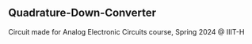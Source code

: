 ## Quadrature-Down-Converter

Circuit made for Analog Electronic Circuits course, Spring 2024 @ IIIT-H
